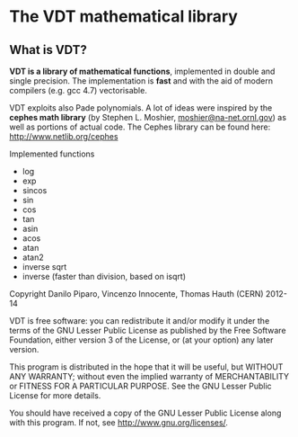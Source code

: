 The VDT mathematical library
============================

What is VDT?
------------

**VDT is a library of mathematical functions**, implemented in double and single
precision. The implementation is **fast** and with the aid of modern compilers
(e.g. gcc 4.7) vectorisable.
 
VDT exploits also Pade polynomials. A lot of ideas were inspired by the **cephes
math library** (by Stephen L. Moshier, moshier@na-net.ornl.gov) as well as
portions of actual code. The Cephes library can be found here:
http://www.netlib.org/cephes

Implemented functions
 * log
 * exp
 * sincos
 * sin
 * cos
 * tan
 * asin
 * acos
 * atan
 * atan2
 * inverse sqrt
 * inverse (faster than division, based on isqrt)


Copyright Danilo Piparo, Vincenzo Innocente, Thomas Hauth (CERN) 2012-14

VDT is free software: you can redistribute it and/or modify
it under the terms of the GNU Lesser Public License as published by
the Free Software Foundation, either version 3 of the License, or
(at your option) any later version.

This program is distributed in the hope that it will be useful,
but WITHOUT ANY WARRANTY; without even the implied warranty of
MERCHANTABILITY or FITNESS FOR A PARTICULAR PURPOSE.  See the
GNU Lesser Public License for more details.

You should have received a copy of the GNU Lesser Public License
along with this program.  If not, see <http://www.gnu.org/licenses/>.

